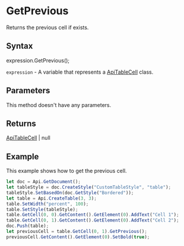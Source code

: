 # GetPrevious

Returns the previous cell if exists.

## Syntax

expression.GetPrevious();

`expression` - A variable that represents a [ApiTableCell](../ApiTableCell.md) class.

## Parameters

This method doesn't have any parameters.

## Returns

[ApiTableCell](../../ApiTableCell/ApiTableCell.md) | null

## Example

This example shows how to get the previous cell.

```javascript
let doc = Api.GetDocument();
let tableStyle = doc.CreateStyle("CustomTableStyle", "table");
tableStyle.SetBasedOn(doc.GetStyle("Bordered"));
let table = Api.CreateTable(3, 3);
table.SetWidth("percent", 100);
table.SetStyle(tableStyle);
table.GetCell(0, 0).GetContent().GetElement(0).AddText("Cell 1");
table.GetCell(0, 1).GetContent().GetElement(0).AddText("Cell 2");
doc.Push(table);
let previousCell = table.GetCell(0, 1).GetPrevious();
previousCell.GetContent().GetElement(0).SetBold(true);
```
